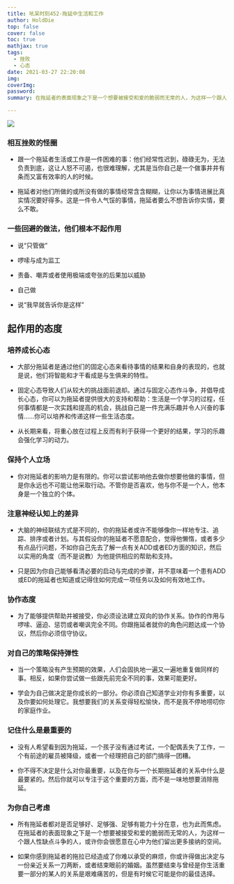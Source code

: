 ```yaml
---
title: 吼呆时刻452-拖延中生活和工作
author: HoldDie
top: false
cover: false
toc: true
mathjax: true
tags:
  - 挫败
  - 心态
date: 2021-03-27 22:20:08
img:
coverImg:
password:
summary: 在拖延者的表面现象之下是一个想要被接受和爱的脆弱而无常的人，为这样一个跟人性缺点斗争的人，或许你会很愿意在心中为他们留出更多接纳的空间。

---
```


![](https://cdn.jsdelivr.net/gh/asxing/img1/20210327222217.png)

### 相互挫败的怪圈

- 跟一个拖延者生活或工作是一件困难的事：他们经常性迟到，碌碌无为，无法负责到底，这让人怒不可遏，也很难理解，尤其是当你自己是一个做事井井有条而又富有效率的人的时候。

- 拖延者对他们所做的或所没有做的事情经常含含糊糊，让你以为事情进展比真实情况要好得多。这是一件令人气馁的事情，拖延者要么不想告诉你实情，要么不敢。

### 一些回避的做法，他们根本不起作用

- 说“只管做”

- 啰嗦与成为监工

- 责备、嘲弄或者使用极端或夸张的后果加以威胁

- 自己做

- 说“我早就告诉你是这样”

## 起作用的态度

### 培养成长心态

- 大部分拖延者是通过他们的固定心态来看待事情的结果和自身的表现的，也就是说，他们将智能和才干看成是与生俱来的特性。

- 固定心态导致人们从较大的挑战面前退却。通过与固定心态作斗争，并倡导成长心态，你可以为拖延者提供很大的支持和帮助：生活是一个学习的过程，任何事情都是一次实践和提高的机会，挑战自己是一件充满乐趣并令人兴奋的事情……你可以培养和传递这样一些生活态度。

- 从长期来看，将重心放在过程上反而有利于获得一个更好的结果，学习的乐趣会强化学习的动力。

### 保持个人立场

- 你对拖延者的影响力是有限的。你可以尝试影响他去做你想要他做的事情，但是你永远也不可能让他采取行动。不管你是否喜欢，他与你不是一个人，他本身是一个独立的个体。

### 注意神经认知上的差异

- 大脑的神经联结方式是不同的，你的拖延者或许不能够像你一样地专注、追踪、排序或者计划。与其假设你的拖延者不愿意配合，觉得他懒惰，或者多少有点品行问题，不如你自己先去了解一点有关ADD或者ED方面的知识，然后以实用的角度（而不是说教）为他提供相应的帮助和支持。

- 只是因为你自己能够看清必要的启动与完成的步骤，并不意味着一个患有ADD或ED的拖延者也知道或记得住如何完成一项任务以及如何有效地工作。

### 协作态度

- 为了能够提供帮助并被接受，你必须设法建立双向的协作关系。协作的作用与啰嗦、逼迫、惩罚或者嘲讽完全不同。你跟拖延者就你的角色问题达成一个协议，然后你必须信守协议。

### 对自己的策略保持弹性

- 当一个策略没有产生预期的效果，人们会固执地一遍又一遍地重复做同样的事。相反，如果你尝试做一些跟先前完全不同的事，效果可能更好。

- 学会为自己做决定是你成长的一部分。你必须自己知道学业对你有多重要，以及你要如何处理它。我想要我们的关系变得轻松愉快，而不是我不停地唠叨你的家庭作业。

### 记住什么是最重要的

- 没有人希望看到因为拖延，一个孩子没有通过考试，一个配偶丢失了工作，一个有前途的雇员被降级，或者一个经理把自己的部门搞得一团糟。

- 你不得不决定是什么对你最重要，以及在你与一个长期拖延者的关系中什么是最要紧的。然后你就可以专注于这个重要的方面，而不是一味地想要消除拖延。

### 为你自己考虑

- 所有拖延者都对是否足够好、足够强、足够有能力十分在意，也为此而焦虑。在拖延者的表面现象之下是一个想要被接受和爱的脆弱而无常的人，为这样一个跟人性缺点斗争的人，或许你会很愿意在心中为他们留出更多接纳的空间。

- 如果你感到拖延者的拖拉已经造成了你难以承受的麻烦，你或许得做出决定与一份亲近关系一刀两断，或者结束眼前的婚姻。虽然要结束与曾经是你生活重要一部分的某人的关系是艰难痛苦的，但是有时候它可能是你的最佳选择。